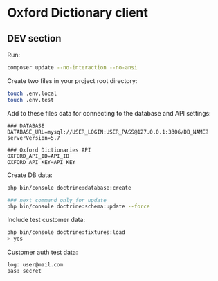 # Oxford Dictionary client

## DEV section

Run:

```bash
composer update --no-interaction --no-ansi
```

Create two files in your project root directory:

```bash
touch .env.local
touch .env.test
```

Add to these files data for connecting to the database and API settings:

```dotenv
### DATABASE
DATABASE_URL=mysql://USER_LOGIN:USER_PASS@127.0.0.1:3306/DB_NAME?serverVersion=5.7

### Oxford Dictionaries API
OXFORD_API_ID=API_ID
OXFORD_API_KEY=API_KEY
```

Create DB data:

```bash
php bin/console doctrine:database:create

### next command only for update
php bin/console doctrine:schema:update --force
```

Include test customer data:

```bash
php bin/console doctrine:fixtures:load
> yes
```

Customer auth test data:

```
log: user@mail.com
pas: secret
```
